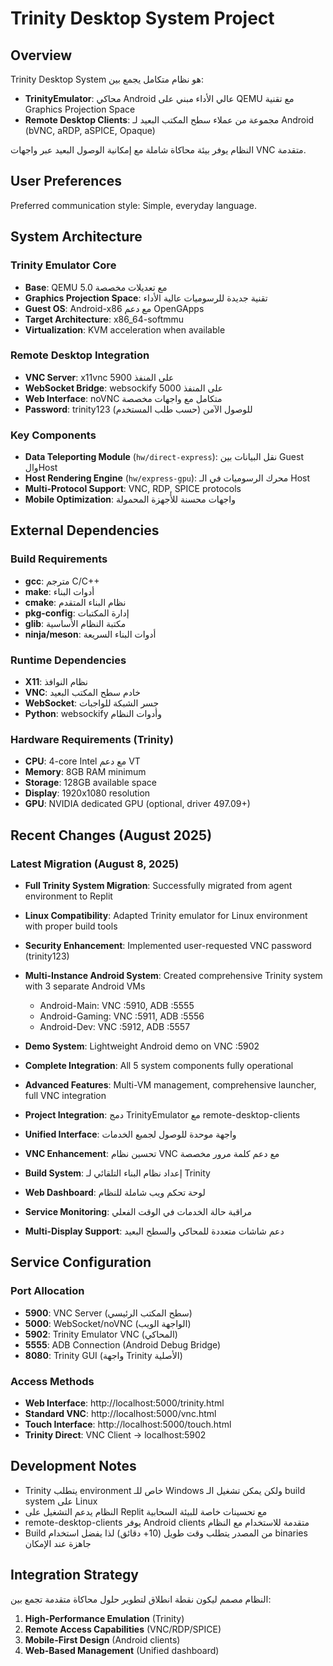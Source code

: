 # Trinity Desktop System Project

## Overview

Trinity Desktop System هو نظام متكامل يجمع بين:
- **TrinityEmulator**: محاكي Android عالي الأداء مبني على QEMU مع تقنية Graphics Projection Space
- **Remote Desktop Clients**: مجموعة من عملاء سطح المكتب البعيد لـ Android (bVNC, aRDP, aSPICE, Opaque)

النظام يوفر بيئة محاكاة شاملة مع إمكانية الوصول البعيد عبر واجهات VNC متقدمة.

## User Preferences

Preferred communication style: Simple, everyday language.

## System Architecture

### Trinity Emulator Core
- **Base**: QEMU 5.0 مع تعديلات مخصصة
- **Graphics Projection Space**: تقنية جديدة للرسوميات عالية الأداء
- **Guest OS**: Android-x86 مع دعم OpenGApps
- **Target Architecture**: x86_64-softmmu
- **Virtualization**: KVM acceleration when available

### Remote Desktop Integration  
- **VNC Server**: x11vnc على المنفذ 5900
- **WebSocket Bridge**: websockify على المنفذ 5000
- **Web Interface**: noVNC متكامل مع واجهات مخصصة
- **Password**: trinity123 للوصول الآمن (حسب طلب المستخدم)

### Key Components
- **Data Teleporting Module** (`hw/direct-express`): نقل البيانات بين Guest والHost
- **Host Rendering Engine** (`hw/express-gpu`): محرك الرسوميات في الـ Host
- **Multi-Protocol Support**: VNC, RDP, SPICE protocols
- **Mobile Optimization**: واجهات محسنة للأجهزة المحمولة

## External Dependencies

### Build Requirements
- **gcc**: مترجم C/C++
- **make**: أدوات البناء
- **cmake**: نظام البناء المتقدم
- **pkg-config**: إدارة المكتبات
- **glib**: مكتبة النظام الأساسية
- **ninja/meson**: أدوات البناء السريعة

### Runtime Dependencies
- **X11**: نظام النوافذ
- **VNC**: خادم سطح المكتب البعيد
- **WebSocket**: جسر الشبكة للواجبات
- **Python**: websockify وأدوات النظام

### Hardware Requirements (Trinity)
- **CPU**: 4-core Intel مع دعم VT
- **Memory**: 8GB RAM minimum
- **Storage**: 128GB available space
- **Display**: 1920x1080 resolution
- **GPU**: NVIDIA dedicated GPU (optional, driver 497.09+)

## Recent Changes (August 2025)

### Latest Migration (August 8, 2025)
- **Full Trinity System Migration**: Successfully migrated from agent environment to Replit
- **Linux Compatibility**: Adapted Trinity emulator for Linux environment with proper build tools
- **Security Enhancement**: Implemented user-requested VNC password (trinity123)
- **Multi-Instance Android System**: Created comprehensive Trinity system with 3 separate Android VMs
  - Android-Main: VNC :5910, ADB :5555
  - Android-Gaming: VNC :5911, ADB :5556  
  - Android-Dev: VNC :5912, ADB :5557
- **Demo System**: Lightweight Android demo on VNC :5902
- **Complete Integration**: All 5 system components fully operational
- **Advanced Features**: Multi-VM management, comprehensive launcher, full VNC integration

- **Project Integration**: دمج TrinityEmulator مع remote-desktop-clients
- **Unified Interface**: واجهة موحدة للوصول لجميع الخدمات
- **VNC Enhancement**: تحسين نظام VNC مع دعم كلمة مرور مخصصة
- **Build System**: إعداد نظام البناء التلقائي لـ Trinity
- **Web Dashboard**: لوحة تحكم ويب شاملة للنظام
- **Service Monitoring**: مراقبة حالة الخدمات في الوقت الفعلي
- **Multi-Display Support**: دعم شاشات متعددة للمحاكي والسطح البعيد

## Service Configuration

### Port Allocation
- **5900**: VNC Server (سطح المكتب الرئيسي)
- **5000**: WebSocket/noVNC (الواجهة الويب)
- **5902**: Trinity Emulator VNC (المحاكي)
- **5555**: ADB Connection (Android Debug Bridge)
- **8080**: Trinity GUI (واجهة Trinity الأصلية)

### Access Methods
- **Web Interface**: http://localhost:5000/trinity.html
- **Standard VNC**: http://localhost:5000/vnc.html
- **Touch Interface**: http://localhost:5000/touch.html
- **Trinity Direct**: VNC Client → localhost:5902

## Development Notes

- Trinity يتطلب environment خاص للـ Windows ولكن يمكن تشغيل الـ build system على Linux
- النظام يدعم التشغيل على Replit مع تحسينات خاصة للبيئة السحابية
- remote-desktop-clients يوفر Android clients متقدمة للاستخدام مع النظام
- Build من المصدر يتطلب وقت طويل (10+ دقائق) لذا يفضل استخدام binaries جاهزة عند الإمكان

## Integration Strategy

النظام مصمم ليكون نقطة انطلاق لتطوير حلول محاكاة متقدمة تجمع بين:
1. **High-Performance Emulation** (Trinity)
2. **Remote Access Capabilities** (VNC/RDP/SPICE)
3. **Mobile-First Design** (Android clients)
4. **Web-Based Management** (Unified dashboard)